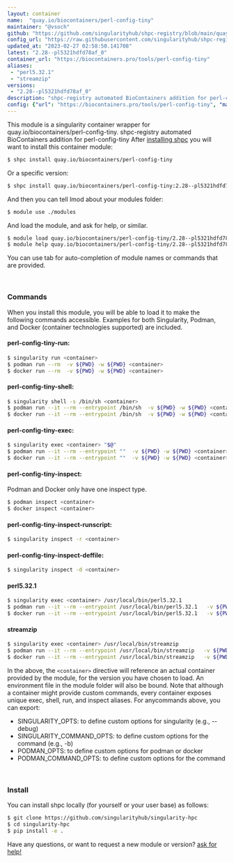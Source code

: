 ```yaml
---
layout: container
name:  "quay.io/biocontainers/perl-config-tiny"
maintainer: "@vsoch"
github: "https://github.com/singularityhub/shpc-registry/blob/main/quay.io/biocontainers/perl-config-tiny/container.yaml"
config_url: "https://raw.githubusercontent.com/singularityhub/shpc-registry/main/quay.io/biocontainers/perl-config-tiny/container.yaml"
updated_at: "2023-02-27 02:58:50.141708"
latest: "2.28--pl5321hdfd78af_0"
container_url: "https://biocontainers.pro/tools/perl-config-tiny"
aliases:
 - "perl5.32.1"
 - "streamzip"
versions:
 - "2.28--pl5321hdfd78af_0"
description: "shpc-registry automated BioContainers addition for perl-config-tiny"
config: {"url": "https://biocontainers.pro/tools/perl-config-tiny", "maintainer": "@vsoch", "description": "shpc-registry automated BioContainers addition for perl-config-tiny", "latest": {"2.28--pl5321hdfd78af_0": "sha256:53880603d6b3e124e8560f6b58de84cc3d14b318c5f132431c1306bcd281c40d"}, "tags": {"2.28--pl5321hdfd78af_0": "sha256:53880603d6b3e124e8560f6b58de84cc3d14b318c5f132431c1306bcd281c40d"}, "docker": "quay.io/biocontainers/perl-config-tiny", "aliases": {"perl5.32.1": "/usr/local/bin/perl5.32.1", "streamzip": "/usr/local/bin/streamzip"}}
---
```


This module is a singularity container wrapper for quay.io/biocontainers/perl-config-tiny.
shpc-registry automated BioContainers addition for perl-config-tiny
After [installing shpc](#install) you will want to install this container module:


```bash
$ shpc install quay.io/biocontainers/perl-config-tiny
```

Or a specific version:

```bash
$ shpc install quay.io/biocontainers/perl-config-tiny:2.28--pl5321hdfd78af_0
```

And then you can tell lmod about your modules folder:

```bash
$ module use ./modules
```

And load the module, and ask for help, or similar.

```bash
$ module load quay.io/biocontainers/perl-config-tiny/2.28--pl5321hdfd78af_0
$ module help quay.io/biocontainers/perl-config-tiny/2.28--pl5321hdfd78af_0
```

You can use tab for auto-completion of module names or commands that are provided.

<br>

### Commands

When you install this module, you will be able to load it to make the following commands accessible.
Examples for both Singularity, Podman, and Docker (container technologies supported) are included.

#### perl-config-tiny-run:

```bash
$ singularity run <container>
$ podman run --rm  -v ${PWD} -w ${PWD} <container>
$ docker run --rm  -v ${PWD} -w ${PWD} <container>
```

#### perl-config-tiny-shell:

```bash
$ singularity shell -s /bin/sh <container>
$ podman run --it --rm --entrypoint /bin/sh  -v ${PWD} -w ${PWD} <container>
$ docker run --it --rm --entrypoint /bin/sh  -v ${PWD} -w ${PWD} <container>
```

#### perl-config-tiny-exec:

```bash
$ singularity exec <container> "$@"
$ podman run --it --rm --entrypoint ""  -v ${PWD} -w ${PWD} <container> "$@"
$ docker run --it --rm --entrypoint ""  -v ${PWD} -w ${PWD} <container> "$@"
```

#### perl-config-tiny-inspect:

Podman and Docker only have one inspect type.

```bash
$ podman inspect <container>
$ docker inspect <container>
```

#### perl-config-tiny-inspect-runscript:

```bash
$ singularity inspect -r <container>
```

#### perl-config-tiny-inspect-deffile:

```bash
$ singularity inspect -d <container>
```


#### perl5.32.1

```bash
$ singularity exec <container> /usr/local/bin/perl5.32.1
$ podman run --it --rm --entrypoint /usr/local/bin/perl5.32.1   -v ${PWD} -w ${PWD} <container> -c " $@"
$ docker run --it --rm --entrypoint /usr/local/bin/perl5.32.1   -v ${PWD} -w ${PWD} <container> -c " $@"
```


#### streamzip

```bash
$ singularity exec <container> /usr/local/bin/streamzip
$ podman run --it --rm --entrypoint /usr/local/bin/streamzip   -v ${PWD} -w ${PWD} <container> -c " $@"
$ docker run --it --rm --entrypoint /usr/local/bin/streamzip   -v ${PWD} -w ${PWD} <container> -c " $@"
```



In the above, the `<container>` directive will reference an actual container provided
by the module, for the version you have chosen to load. An environment file in the
module folder will also be bound. Note that although a container
might provide custom commands, every container exposes unique exec, shell, run, and
inspect aliases. For anycommands above, you can export:

 - SINGULARITY_OPTS: to define custom options for singularity (e.g., --debug)
 - SINGULARITY_COMMAND_OPTS: to define custom options for the command (e.g., -b)
 - PODMAN_OPTS: to define custom options for podman or docker
 - PODMAN_COMMAND_OPTS: to define custom options for the command

<br>

### Install

You can install shpc locally (for yourself or your user base) as follows:

```bash
$ git clone https://github.com/singularityhub/singularity-hpc
$ cd singularity-hpc
$ pip install -e .
```

Have any questions, or want to request a new module or version? [ask for help!](https://github.com/singularityhub/singularity-hpc/issues)